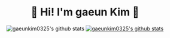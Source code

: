 <div align = "center">

# 💙 Hi! I'm gaeun Kim 💙

![gaeunkim0325's github stats](https://github-readme-stats.vercel.app/api?username=gaeunkim&show_icons=true)
[![gaeunkim0325's github stats](https://github-readme-stats.vercel.app/api/top-langs/?username=gaeunkim0325&show_icons=true&hide_border=true&title_color=004386&icon_color=004386&layout=compact)](https://github.com/gaeunkim0325)

